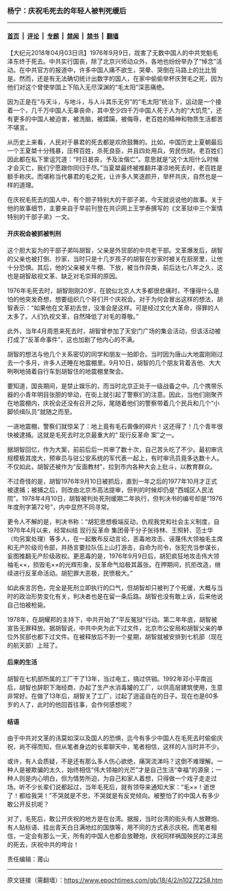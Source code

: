### 杨宁：庆祝毛死去的年轻人被判死缓后

---

#### [首页](../../../..?n10272258) &nbsp;|&nbsp; [评论](../../../../../epoch-comment?n10272258) &nbsp;|&nbsp; [专题](../../../../../epoch-special?n10272258) &nbsp;|&nbsp; [禁闻](../../../../../epoch-news?n10272258) &nbsp;|&nbsp; [禁书](../../../../../books?n10272258) &nbsp;|&nbsp; [翻墙](https://github.com/gfw-breaker/nogfw/blob/master/README.md?n10272258)


<div class="post_content" id="artbody" itemprop="articleBody">
 <!-- article content begin -->
 <p>
  【大纪元2018年04月03日讯】1976年9月9日，戕害了无数中国人的中共党魁毛泽东终于死去。中共实行国丧，除了北京兴师动众外，各地也纷纷举办了“悼念”活动。在中共官方的报道中，许多中国人痛不欲生，哭晕、哭倒在马路上的比比皆是。然而，还是有无法确切统计出数字的国人，在家中偷偷举杯庆贺毛之死，因为他们对这个曾使举国上下陷入无尽深渊的“毛太阳”深恶痛绝。
 </p>
 <p>
  因为正是在“与天斗，与地斗，与人斗其乐无穷”的“毛太阳”统治下，运动是一个接着一个，几千万中国人无辜丧命，其中至少四千万中国人死于人为的“大饥荒”，还有更多的中国人被迫害，被洗脑，被蹂躏，被侮辱，老百姓的精神和物质生活都苦不堪言。
 </p>
 <p>
  从历史上来看，人民对于暴君的死去都是欢欣鼓舞的。比如，中国历史上夏朝最后一个王夏桀十分残暴，压榨百姓，杀死良臣，并且四处用兵，劳民伤财。老百姓们因此都在私下里诅咒道：“时日曷丧，予及汝偕亡”。意思就是“这个太阳什么时候才会灭亡，我们宁愿跟你同归于尽。”当夏桀最终被推翻并凄凉地死去时，老百姓是额手称庆。而堪称当代暴君的毛之死，让许多人笑逐颜开，举杯共庆，自然也是一样的道理。
 </p>
 <p>
  在庆祝毛死去的国人中，有个胆子特别大的干部子弟，今天就说说他的故事。关于他的故事细节，主要来自于早前刊登在共识网上王学泰撰写的《文革狱中三个案情特别的干部子弟》一文。
 </p>
 <h4>
  <strong>
   开庆祝会被抓被判刑
  </strong>
 </h4>
 <p>
  这个胆大妄为的干部子弟叫胡智，父亲是外贸部的中共老干部。文革爆发后，胡智的父亲也被打倒、抄家，当时只是十几岁孩子的胡智在抄家时被关在厨房里，让他十分恐惧。其后，他的父亲被关牛棚、下放，被当作异类，前后达七八年之久，这也是胡智敌视文革、缺乏对毛崇拜的原因。
 </p>
 <p>
  1976年毛死去时，胡智刚刚20岁，在貌似北京人大多都很悲痛时，不懂得什么是怕的他突发奇想，想要组织几个哥们开个庆祝会。对于为何会冒出这样的想法，胡智表示：“如果他在文革初去世，没准会是这样。可是经过文化大革命，得罪的人太多了。人们仇视文革，自然降低了对毛的尊敬。”
 </p>
 <p>
  此外，当年4月周恩来死去时，胡智曾参加了天安门广场的集会活动，但该活动被打成了“反革命事件”，这也加剧了他内心的不满。
 </p>
 <p>
  胡智的想法与他几个关系密切的同学和朋友一拍即合。当时因为唐山大地震刚刚过去一个多月，许多人还睡在地震棚里。9月10日，胡智的几个朋友背着吉他、大大咧咧地骑着自行车到胡智住的地震棚里聚会。
 </p>
 <p>
  要知道，国丧期间，是禁止娱乐的，而当时北京正处于一级战备之中。几个携带乐器的小青年明目张胆的举动，在街上就引起了警察们的注意。因此，当他们刚聚齐在地震棚内，庆祝会还没有召开之际，尾随着他们的警察带着几个民兵和几个“小脚侦缉队员”就随之而至。
 </p>
 <p>
  一进地震棚，警察们就惊呆了：地上竟有毛石膏像的碎片！这还得了！几个青年很快被逮捕。这就是毛死去时北京最重大的“
  <ok href="https://www.epochtimes.com/gb/tag/%E7%8E%B0%E8%A1%8C%E5%8F%8D%E9%9D%A9%E5%91%BD.html">
   现行反革命
  </ok>
  案”之一。
 </p>
 <p>
  据胡智回忆，作为大案，前前后后一共审了数十次，自己苦头吃了不少。最初审讯规模极其庞大，预审员与驻公安系统的军代表一起上，有时审讯员竟多达数十人。不仅如此，胡智还被作为“反面教材”，拉到市内各种大会上批斗，以教育群众。
 </p>
 <p>
  不过奇怪的是，胡智1976年9月10日被抓后，直到一年之后的1977年10月才正式被逮捕；被捕之后，则改由北京市高法提审，但判的时候却仍是“西城区人民法院”。1978年4月10日，胡智被判处死刑缓期二年执行，但判决书的编号却是“1976年度刑字第72号”，内中显然不同寻常。
 </p>
 <p>
  更令人不解的是，判决书称：“胡犯思想极端反动，仇视我党和社会主义制度，自1976年4月以来，经常纠结
  <ok href="https://www.epochtimes.com/gb/tag/%E7%8E%B0%E8%A1%8C%E5%8F%8D%E9%9D%A9%E5%91%BD.html">
   现行反革命
  </ok>
  集团骨干分子张待林、王照轩、范士华（均另案处理）等多人，在一起散布反动言论，恶毒地攻击、诬蔑伟大领袖毛主席和无产阶级司令部，并扬言要拉队伍上山打游击，自命为司令，张犯充当参谋长，妄图推翻无产阶级政权。更恶毒的是，1976年9月9日后，胡犯疯狂地攻击伟大领袖毛××，损毁毛××的光辉形象，反革命气焰极其嚣张。在押期间，抗拒改造，继续进行反革命活动。胡犯罪大恶极，民愤极大。”
 </p>
 <p>
  如此疾言厉色，完全是死刑立即执行的口气，但胡智却只被判了个死缓，大概与当时的政治形势变化有关，判决者也是在留一条后路。胡智也没有敢上诉，后来他说自己怕被枪毙。
 </p>
 <p>
  1978年，在胡耀邦的主持下，中共开始了“平反冤狱”行动。第二年年底，胡智被宣告无罪释放。据胡智说，中共中央为此下过文件，北京市公安局和胡智父亲的单位外贸部也都下过文件。在被释放后不到一个星期，胡智就被安排到七机部（现在的航天部）上班了。
 </p>
 <h4>
  <strong>
   后来的生活
  </strong>
 </h4>
 <p>
  胡智在七机部所属的工厂干了13年，当过电工，搞过供销。1992年邓小平南巡后，胡智也辞职下海经商，办起了生产水消毒罐的工厂，以供高层建筑使用，生意非常好。在做了13年后，胡智关了工厂，过起了逍遥自在的日子。现在也是60多岁的人了，此时的他回首往事，会作何感想呢？
 </p>
 <h4>
  <strong>
   结语
  </strong>
 </h4>
 <p>
  由于中共对文革的讳莫如深以及国人的恐惧，迄今有多少中国人在毛死去时偷偷庆祝，尚不得而知，但从笔者身边的长辈聊天中，笔者相信，这样的人当时并不少。
 </p>
 <p>
  或许，有人会质疑，不是还有那么多人伤心欲绝，痛哭流涕吗？这倒不难理解。一种人是被欺骗的太久，始终相信“伟大领袖的光芒”才是自己生活“幸福”的源泉；一种人则是内心明白，但为情势所迫，为自己和家人着想，只得做一个戏子走走过场。听不少长辈们说都起过，当年毛死后，就有领导来通知大家：“毛××！逝世了！都给我哭！”不哭就是不忠，不哭就是有反党倾向。被整怕了的中国人有多少敢公开反抗呢？
 </p>
 <p>
  对了，毛死后，敢公开庆祝的地方是在台湾。据报，当时台湾的街头有人放鞭炮、有人贴标语、挂出青天白日满地红的国旗等，用不同的方式表示庆祝。而笔者相信，一定会有那么一天，所有的中国人也都会放鞭炮，庆祝同样祸国殃民的江泽民的死去，庆祝中共的垮台！
 </p>
 <p>
  责任编辑：莆山
 </p>
 <!-- article content end -->
 <div id="below_article_ad">
 </div>
</div>


---

原文链接（需翻墙）：https://www.epochtimes.com/gb/18/4/2/n10272258.htm